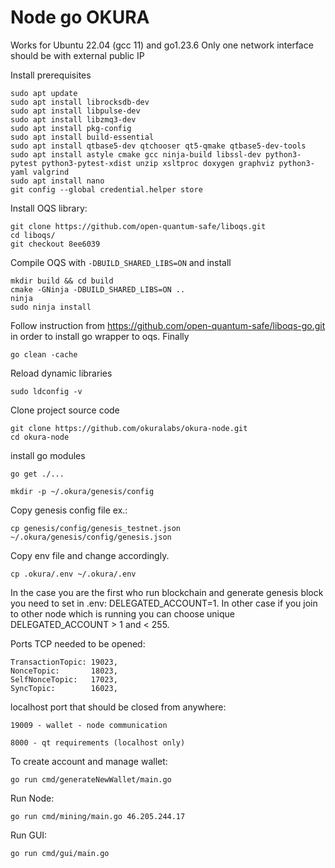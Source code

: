# Node go OKURA

Works for Ubuntu 22.04 (gcc 11) and go1.23.6
Only one network interface should be with external public IP

Install prerequisites

    sudo apt update
    sudo apt install librocksdb-dev
    sudo apt install libpulse-dev
    sudo apt install libzmq3-dev
    sudo apt install pkg-config
    sudo apt install build-essential
    sudo apt install qtbase5-dev qtchooser qt5-qmake qtbase5-dev-tools
    sudo apt install astyle cmake gcc ninja-build libssl-dev python3-pytest python3-pytest-xdist unzip xsltproc doxygen graphviz python3-yaml valgrind
    sudo apt install nano
    git config --global credential.helper store

Install OQS library:

    git clone https://github.com/open-quantum-safe/liboqs.git
    cd liboqs/
    git checkout 8ee6039 
    
Compile OQS with `-DBUILD_SHARED_LIBS=ON` and install
    
    mkdir build && cd build
    cmake -GNinja -DBUILD_SHARED_LIBS=ON ..    
    ninja
    sudo ninja install

Follow instruction from https://github.com/open-quantum-safe/liboqs-go.git in order to install go wrapper to oqs. Finally

    go clean -cache

Reload dynamic libraries

    sudo ldconfig -v

Clone project source code

    git clone https://github.com/okuralabs/okura-node.git
    cd okura-node

install go modules

    go get ./...

    mkdir -p ~/.okura/genesis/config

Copy genesis config file ex.:

    cp genesis/config/genesis_testnet.json ~/.okura/genesis/config/genesis.json

Copy env file and change accordingly.

    cp .okura/.env ~/.okura/.env

In the case you are the first who run blockchain and generate genesis block you need to set in .env: DELEGATED_ACCOUNT=1. In other case if you join to other node which is running you can choose unique DELEGATED_ACCOUNT > 1 and < 255.

Ports TCP needed to be opened:

    TransactionTopic: 19023,
    NonceTopic:       18023,
    SelfNonceTopic:   17023,
    SyncTopic:        16023,

localhost port that should be closed from anywhere:

    19009 - wallet - node communication

    8000 - qt requirements (localhost only)


To create account and manage wallet:

    go run cmd/generateNewWallet/main.go

Run Node:

    go run cmd/mining/main.go 46.205.244.17
 
Run GUI:

    go run cmd/gui/main.go
